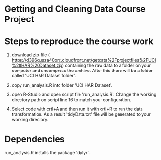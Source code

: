 # Getting and Cleaning Data Course Project

# Steps to reproduce the course work

1) download zip-file (
https://d396qusza40orc.cloudfront.net/getdata%2Fprojectfiles%2FUCI%20HAR%20Dataset.zip) containing the raw data to a folder on your computer and uncompress the archive. After this there will be a folder called 'UCI HAR Dataset folder'.

2) copy run_analysis.R into folder 'UCI HAR Dataset'.

3) open R-Studio and open script file 'run_analysis.R'. Change the working directory path on script line 16 to match your configuration. 

4) Select code with crtl+A and then run it with crtl+R to run the data transformation. As a result 'tidyData.txt' file will be generated to your working directory.

# Dependencies

run_analysis.R installs the package 'dplyr'.